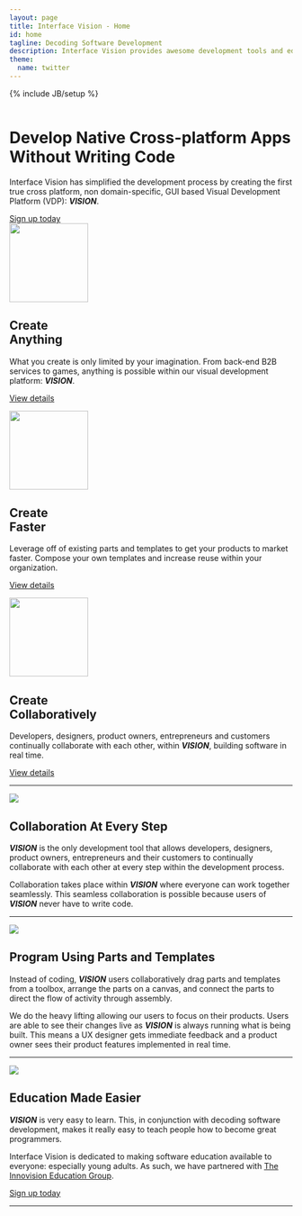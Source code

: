```yaml
---
layout: page
title: Interface Vision - Home
id: home
tagline: Decoding Software Development
description: Interface Vision provides awesome development tools and educational products for aspiring software visionaries.
theme:
  name: twitter
---
```

{% include JB/setup %}

<!-- Carousel ================================================== -->
<div id="myCarousel" class="carousel slide">
  <div class="carousel-inner">
    <div class="item active">
      <img src="{{ ASSET_PATH }}/img/carousel/slide-05.jpg" alt="">
      <div class="container">
        <div class="carousel-caption">
          <h1>Develop Native Cross-platform Apps Without Writing Code</h1>
          <p class="lead">Interface Vision has simplified the development process by creating the first true cross platform, non domain-specific, GUI based Visual Development Platform (VDP): <b><i>VISION</i></b>.</p>
          <a class="btn btn-large btn-success" href="./signup.html">Sign up today</a>
        </div> <!-- carousel-caption -->
      </div> <!-- container -->
    </div> <!-- item active -->
  </div> <!-- carousel-inner -->
  <!-- <a class="left carousel-control" href="#myCarousel" data-slide="prev">&lsaquo;</a> -->
  <!-- <a class="right carousel-control" href="#myCarousel" data-slide="next">&rsaquo;</a> -->
</div>

<!-- Marketing Messaging and Featurettes ================================================== -->
<!-- Wrap the rest of the page in another container to center all the content. -->

<div class="container marketing">
  <!-- Three columns of text below the carousel -->
  <div class="row">
    <div class="span4">
      <img class="img-rounded" width="140" height="140" src="{{ ASSET_PATH }}/img/index/createAnything.png">
      <h2>Create<br>Anything</h2>
      <p>What you create is only limited by your imagination. From back-end B2B services to games, anything is possible within our visual development platform: <b><i>VISION</i></b>.</p>
      <p><a class="btn btn-large btn-primary" href="./tour.html#createAnything">View details</a></p>
    </div> <!-- span4 -->
    <div class="span4">
      <img class="img-rounded" width="140" height="140" src="{{ ASSET_PATH }}/img/index/timeAndMoney.png">
      <h2>Create<br>Faster</h2>
      <p>Leverage off of existing parts and templates to get your products to market faster. Compose your own templates and increase reuse within your organization.</p>
      <p><a class="btn btn-large btn-primary" href="./tour.html#timeAndMoney">View details</a></p>
    </div><!-- span4 -->
    <div class="span4">
      <img class="img-circle" width="140" height="140" src="{{ ASSET_PATH }}/img/index/consistent3.png">
      <h2>Create<br>Collaboratively</h2>
      <p></p>
      <p>Developers, designers, product owners, entrepreneurs and customers continually collaborate with each other, within <b><i>VISION</i></b>, building software in real time.</p>
      <p><a class="btn btn-large btn-primary" href="./tour.html#consistent">View details</a></p>
    </div> <!-- span4 -->
  </div> <!-- row -->

  <hr class="featurette-divider">
  <div class="featurette">
    <img class="featurette-image pull-right" src="{{ ASSET_PATH }}/img/index/iPadMockupParts524x410.png">
    <h2 class="featurette-heading">Collaboration <span class="muted">At Every Step</span></h2>
    <p class="lead"><b><i>VISION</i></b> is the only development tool that allows developers, designers, product owners, entrepreneurs and their customers to continually collaborate with each other at every step within the development process.</p>
    <p class="lead">Collaboration takes place within <b><i>VISION</i></b> where everyone can work together seamlessly. This seamless collaboration is possible because users of <b><i>VISION</i></b> never have to write code.</p>
  </div> <!-- featurette -->
  <hr class="featurette-divider">
  <div class="featurette">
    <img class="featurette-image pull-left" src="{{ ASSET_PATH }}/img/index/iPadMockupVision524x409.png">
    <h2 class="featurette-heading">Program Using <span class="muted">Parts and Templates</span></h2>
    <p class="lead">Instead of coding, <b><i>VISION</i></b> users collaboratively drag parts and templates from a toolbox, arrange the parts on a canvas, and connect the parts to direct the flow of activity through assembly.</p>
    <p class="lead">We do the heavy lifting allowing our users to focus on their products. Users are able to see their changes live as <b><i>VISION</i></b> is always running what is being built. This means a UX designer gets immediate feedback and a product owner sees their product features implemented in real time.</p>
  </div> <!-- featurette -->
  <hr class="featurette-divider">
  <div class="featurette">
    <img class="featurette-image pull-right img-rounded" src="{{ ASSET_PATH }}/img/index/education.png">
    <h2 class="featurette-heading">Education <span class="muted">Made Easier</span></h2>
    <p class="lead"><b><i>VISION</i></b> is very easy to learn. This, in conjunction with decoding software development, makes it really easy to teach people how to become great programmers.</p>
    <p class="lead">Interface Vision is dedicated to making software education available to everyone: especially young adults. As such, we have partnered with <a href="http://www.innovisioneducation.com" target="_blank">The Innovision Education Group</a>.</p>
  </div> <!-- featurette -->

  <div class="huge-divider pagination-centered">
    <a class="btn btn-large btn-success" href="./signup.html">Sign up today</a>
  </div>  

  <hr class="featurette-divider">

</div>



